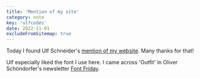 ```yaml
---
title: 'Mention of my site'
category: note
key: 'ulfcodes'
date: 2022-11-01
excludeFromSitemap: true
---
```


Today I found Ulf Schneider's [mention of my website](https://ulf.codes/2022-10-28-outfit/). Many thanks for that!

Ulf especially liked the font I use here. I came across 'Outfit' in Oliver Schöndorfer's newsletter [Font Friday](https://pimpmytype.com/category/fontfriday/).
